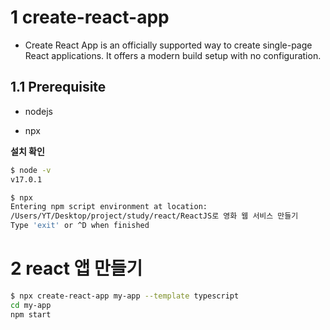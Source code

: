 # 1 create-react-app

* Create React App is an officially supported way to create single-page React applications. It offers a modern build setup with no configuration.



## 1.1 Prerequisite

- nodejs

* npx

**설치 확인**

```bash
$ node -v                                
v17.0.1
```

```bash
$ npx                              
Entering npm script environment at location:
/Users/YT/Desktop/project/study/react/ReactJS로 영화 웹 서비스 만들기
Type 'exit' or ^D when finished
```



# 2 react 앱 만들기

```bash
$ npx create-react-app my-app --template typescript
cd my-app
npm start
```